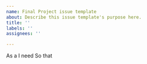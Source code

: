 ```yaml
---
name: Final Project issue template
about: Describe this issue template's purpose here.
title: ''
labels: ''
assignees: ''

---
```


As a
I need
So that
